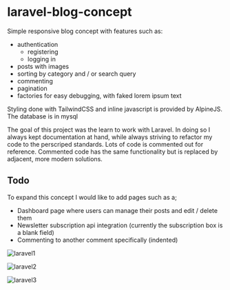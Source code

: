 # laravel-blog-concept
Simple responsive blog concept with features such as:
* authentication 
  * registering
  * logging in
* posts with images
* sorting by category and / or search query
* commenting
* pagination
* factories for easy debugging, with faked lorem ipsum text

Styling done with TailwindCSS and inline javascript is provided by AlpineJS.
The database is in mysql

The goal of this project was the learn to work with Laravel. In doing so I always kept documentation at hand, while always striving to refactor my code to the perscriped standards. Lots of code is commented out for reference. Commented code has the same functionality but is replaced by adjacent, more modern solutions.

## Todo
To expand this concept I would like to add pages such as a;
* Dashboard page where users can manage their posts and edit / delete them
* Newsletter subscription api integration (currently the subscription box is a blank field)
* Commenting to another comment specifically (indented)

![laravel1](https://user-images.githubusercontent.com/22600400/138628330-6aef7207-52c5-4c8a-af5a-dfd891d2ea5e.png)

![laravel2](https://user-images.githubusercontent.com/22600400/138628329-7d47dff1-82fa-42ec-bdb3-aaa456efb09e.png)

![laravel3](https://user-images.githubusercontent.com/22600400/138628326-7b9c24e4-4a1e-4bac-a8df-83487b244996.png)
